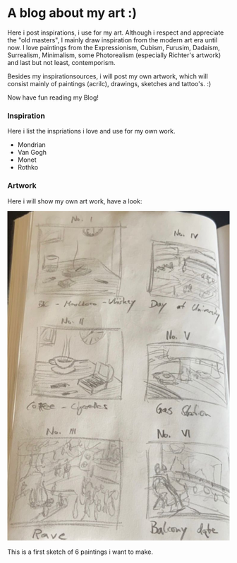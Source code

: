 # A blog about my art :)

Here i post inspirations, i use for my art.
Although i respect and appreciate the "old masters", I mainly draw inspiration
from the modern art era until now.
I love paintings from the Expressionism, Cubism, Furusim, Dadaism, Surrealism, Minimalism,
some Photorealism (especially Richter's artwork) and last but not least, contemporism.

Besides my inspirationsources, i will post my own artwork, which will consist mainly
of paintings (acrilc), drawings, sketches and tattoo's. :)

Now have fun reading my Blog!

### Inspiration 

Here i list the inspriations i love and use for my own work.
 - Mondrian
 - Van Gogh
 - Monet
 - Rothko

### Artwork

Here i will show my own art work, have a look:

![sketch 01](sketch1.jpeg)

This is a first sketch of 6 paintings i want to make.

